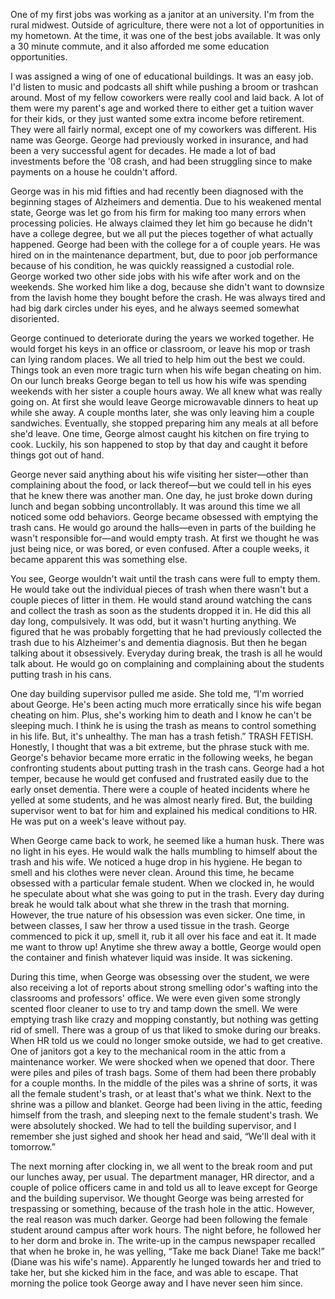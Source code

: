 One of my first jobs was working as a janitor at an university.  I'm from the rural midwest.  Outside of agriculture, there were not a lot of opportunities in my hometown.  At the time, it was one of the best jobs available.  It was only a 30 minute commute, and it also afforded me some education opportunities.

I was assigned a wing of one of educational buildings.  It was an easy job.  I'd listen to music and podcasts all shift while pushing a broom or trashcan around.  Most of my fellow coworkers were really cool and laid back.  A lot of them were my parent's age and worked there to either get a tuition waver for their kids, or they just wanted some extra income before retirement.  They were all fairly normal, except one of my coworkers was different.  His name was George.  George had previously worked in insurance, and had been a very successful agent for decades.  He made a lot of bad investments before the '08 crash, and had been struggling since to make payments on a house he couldn't afford. 

George was in his mid fifties and had recently been diagnosed with the beginning stages of Alzheimers and dementia.  Due to his weakened mental state, George was let go from his firm for making too many errors when processing policies.  He always claimed they let him go because he didn't have a college degree, but we all put the pieces together of what actually happened.  George had been with the college for a of couple years.  He was hired on in the maintenance department, but, due to poor job performance because of his condition, he was quickly reassigned a custodial role.  George worked two other side jobs with his wife after work and on the weekends.  She worked him like a dog, because she didn't want to downsize from the lavish home they bought before the crash.  He was always tired and had big dark circles under his eyes, and he always seemed somewhat disoriented. 

George continued to deteriorate during the years we worked together.  He would forget his keys in an office or classroom, or leave his mop or trash can lying random places.  We all tried to help him out the best we could.  Things took an even more tragic turn when his wife began cheating on him.  On our lunch breaks George began to tell us how his wife was spending weekends with her sister a couple hours away.  We all knew what was really going on.  At first she would leave George microwavable dinners to heat up while she away.  A couple months later, she was only leaving him a couple sandwiches.  Eventually, she stopped preparing him any meals at all before she'd leave.  One time, George almost caught his kitchen on fire trying to cook. Luckily, his son happened to stop by that day and caught it before things got out of hand.   

George never said anything about his wife visiting her sister—other than complaining about the food, or lack thereof—but we could tell in his eyes that he knew there was another man.  One day, he just broke down during lunch and began sobbing uncontrollably.  It was around this time we all noticed some odd behaviors.  George became obsessed with emptying the trash cans.  He would go around the halls—even in parts of the building he wasn't responsible for—and would empty trash.  At first we thought he was just being nice, or was bored, or even confused.  After a couple weeks, it became apparent this was something else.  

You see, George wouldn't wait until the trash cans were full to empty them.  He would take out the individual pieces of trash when there wasn't but a couple pieces of litter in them.  He would stand around watching the cans and collect the trash as soon as the students dropped it in.  He did this all day long, compulsively. It was odd, but it wasn't hurting anything.  We figured that he was probably forgetting that he had previously collected the trash due to his Alzheimer's and dementia diagnosis.  But then he began talking about it obsessively.  Everyday during break, the trash is all he would talk about.  He would go on complaining and complaining about the students putting trash in his cans.  

One day building supervisor pulled me aside.  She told me, “I'm worried about George.  He's been acting much more erratically since his wife began cheating on him.  Plus, she's working him to death and I know he can't be sleeping much.  I think he is using the trash as means to control something in his life.  But, it's unhealthy.  The man has a trash fetish.”  TRASH FETISH.  Honestly, I thought that was a bit extreme, but the phrase stuck with me.  George's behavior became more erratic in the following weeks, he began confronting students about putting trash in the trash cans.  George had a hot temper, because he would get confused and frustrated easily due to the early onset dementia.  There were a couple of heated incidents where he yelled at some students, and he was almost nearly fired.  But, the building supervisor went to bat for him and explained his medical conditions to HR.  He was put on a week's leave without pay.  

When George came back to work, he seemed like a human husk.  There was no light in his eyes.  He would walk the halls mumbling to himself about the trash and his wife.  We noticed a huge drop in his hygiene.  He began to smell and his clothes were never clean.  Around this time, he became obsessed with a particular female student.  When we clocked in, he would he speculate about what she was going to put in the trash.  Every day during break he would talk about what she threw in the trash that morning.  However, the true nature of his obsession was even sicker.  One time, in between classes, I saw her throw a used tissue in the trash.  George commenced to pick it up, smell it, rub it all over his face and eat it.  It made me want to throw up!  Anytime she threw away a bottle, George would open the container and finish whatever liquid was inside.  It was sickening.

During this time, when George was obsessing over the student, we were also receiving a lot of reports about strong smelling odor's wafting into the classrooms and professors' office.  We were even given some strongly scented floor cleaner to use to try and tamp down the smell.  We were emptying trash like crazy and mopping constantly, but nothing was getting rid of smell.  There was a group of us that liked to smoke during our breaks.  When HR told us we could no longer smoke outside, we had to get creative.  One of janitors got a key to the mechanical room in the attic from a maintenance worker.  We were shocked when we opened that door.  There were piles and piles of trash bags.  Some of them had been there probably for a couple months.  In the middle of the piles was a shrine of sorts, it was all the female student's trash, or at least that's what we think.  Next to the shrine was a pillow and blanket. George had been living in the attic, feeding himself from the trash, and sleeping next to the female student's trash.  We were absolutely shocked.  We had to tell the building supervisor, and I remember she just sighed and shook her head and said, “We'll deal with it tomorrow.”

The next morning after clocking in, we all went to the break room and put our lunches away, per usual.  The department manager, HR director, and a couple of police officers came in and told us all to leave except for George and the building supervisor.  We thought George was being arrested for trespassing or something, because of the trash hole in the attic.  However, the real reason was much darker.  George had been following the female student around campus after work hours.  The night before, he followed her to her dorm and broke in.  The write-up in the campus newspaper recalled that when he broke in, he was yelling, “Take me back Diane!  Take me back!” (Diane was his wife's name).  Apparently he lunged towards her and tried to take her, but she kicked him in the face, and was able to escape.  That morning the police took George away and I have never seen him since.